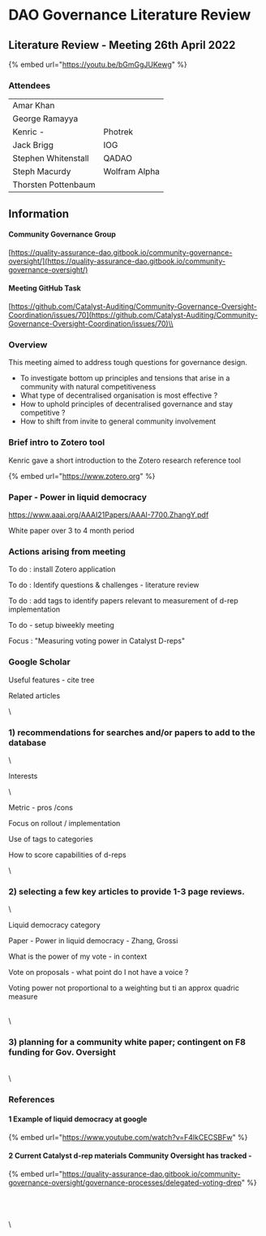 # DAO Governance Literature Review

## Literature Review - Meeting 26th April 2022

{% embed url="https://youtu.be/bGmGgJUKewg" %}

### Attendees

|                     |               |
| ------------------- | ------------- |
| Amar Khan           |               |
| George Ramayya      |               |
| Kenric -            | Photrek       |
| Jack Brigg          | IOG           |
| Stephen Whitenstall | QADAO         |
| Steph Macurdy       | Wolfram Alpha |
| Thorsten Pottenbaum |               |

## Information

#### Community Governance Group

[https://quality-assurance-dao.gitbook.io/community-governance-oversight/](https://quality-assurance-dao.gitbook.io/community-governance-oversight/)

#### Meeting GitHub Task

[https://github.com/Catalyst-Auditing/Community-Governance-Oversight-Coordination/issues/70](https://github.com/Catalyst-Auditing/Community-Governance-Oversight-Coordination/issues/70)\\

### Overview

This meeting aimed to address tough questions for governance design.

* To investigate bottom up principles and tensions that arise in a community with natural competitiveness
* What type of decentralised organisation is most effective ?
* How to uphold principles of decentralised governance and stay competitive ?
* How to shift from invite to general community involvement

### Brief intro to Zotero tool

Kenric gave a short introduction to the Zotero research reference tool&#x20;

{% embed url="https://www.zotero.org" %}

### Paper - Power in liquid democracy

https://www.aaai.org/AAAI21Papers/AAAI-7700.ZhangY.pdf

White paper over 3 to 4 month period

### Actions arising from meeting

To do : install Zotero application

To do : Identify questions & challenges - literature review

To do : add tags to identify papers relevant to measurement of d-rep implementation

To do - setup biweekly meeting

Focus : "Measuring voting power in Catalyst D-reps"

### Google Scholar

Useful features - cite tree

Related articles

\\

### 1) recommendations for searches and/or papers to add to the database

\\

Interests

\\

Metric - pros /cons

Focus on rollout / implementation

Use of tags to categories

How to score capabilities of d-reps

\\

### 2) selecting a few key articles to provide 1-3 page reviews.

\\

Liquid democracy category

Paper - Power in liquid democracy - Zhang, Grossi

What is the power of my vote - in context

Vote on proposals - what point do I not have a voice ?

Voting power not proportional to a weighting but ti an approx quadric measure

\
\\

### 3) planning for a community white paper; contingent on F8 funding for Gov. Oversight

\
\\

### References

#### 1 Example of liquid democracy at google

{% embed url="https://www.youtube.com/watch?v=F4lkCECSBFw" %}

#### 2 Current Catalyst d-rep materials Community Oversight has tracked -

{% embed url="https://quality-assurance-dao.gitbook.io/community-governance-oversight/governance-processes/delegated-voting-drep" %}

\
\
\
\\
